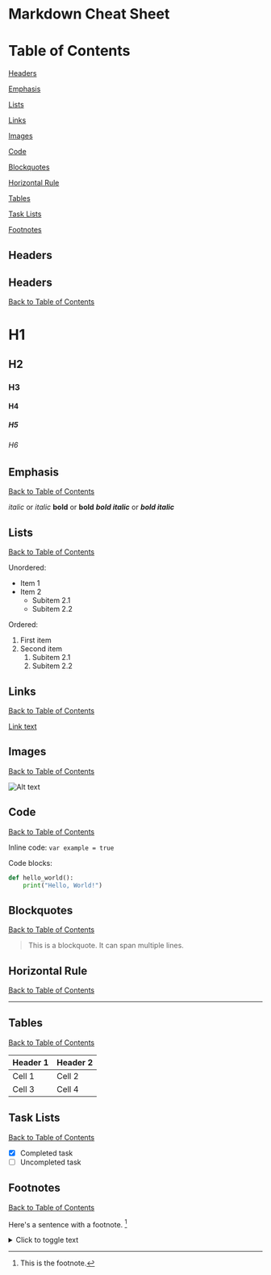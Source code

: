 # Markdown Cheat Sheet

# Table of Contents

[Headers](#headers)

[Emphasis](#emphasis)

[Lists](#lists)

[Links](#links)

[Images](#images)

[Code](#code)

[Blockquotes](#blockquotes)

[Horizontal Rule](#horizontal-rule)

[Tables](#tables)

[Task Lists](#task-lists)

[Footnotes](#footnotes)

## Headers

## Headers

[Back to Table of Contents](#table-of-contents)

# H1

## H2

### H3

#### H4

##### H5

###### H6

## Emphasis

[Back to Table of Contents](#table-of-contents)

_italic_ or _italic_
**bold** or **bold**
**_bold italic_** or **_bold italic_**

## Lists

[Back to Table of Contents](#table-of-contents)

Unordered:

- Item 1
- Item 2
  - Subitem 2.1
  - Subitem 2.2

Ordered:

1. First item
2. Second item
   1. Subitem 2.1
   2. Subitem 2.2

## Links

[Back to Table of Contents](#table-of-contents)

[Link text](https://www.example.com)

## Images

[Back to Table of Contents](#table-of-contents)

![Alt text](image-url.jpg)

## Code

[Back to Table of Contents](#table-of-contents)

Inline code: `var example = true`

Code blocks:

```python
def hello_world():
    print("Hello, World!")
```

## Blockquotes

[Back to Table of Contents](#table-of-contents)

> This is a blockquote.
> It can span multiple lines.

## Horizontal Rule

[Back to Table of Contents](#table-of-contents)

---

## Tables

[Back to Table of Contents](#table-of-contents)

| Header 1 | Header 2 |
| -------- | -------- |
| Cell 1   | Cell 2   |
| Cell 3   | Cell 4   |

## Task Lists

[Back to Table of Contents](#table-of-contents)

- [x] Completed task
- [ ] Uncompleted task

## Footnotes

[Back to Table of Contents](#table-of-contents)

Here's a sentence with a footnote. [^1]

[^1]: This is the footnote.

<details>
  <summary>Click to toggle text</summary>
  This is the hidden text that will be shown when you click the summary
</details>
